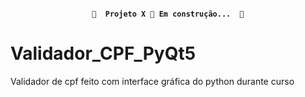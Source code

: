 <!-- Status -->

<h4 align="center"> 

	🚧  Projeto X 🚀 Em construção...  🚧
  
</h4> 

# Validador_CPF_PyQt5
Validador de cpf feito com interface gráfica do python durante curso
